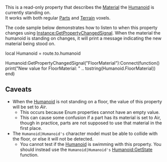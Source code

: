 This is a read-only property that describes the [Material](https://developer.roblox.com/en-us/api-reference/enum/Material) the [Humanoid](https://developer.roblox.com/en-us/api-reference/class/Humanoid) is currently standing on.  
It works with both regular [Parts](https://developer.roblox.com/en-us/api-reference/class/BasePart) and [Terrain](https://developer.roblox.com/en-us/api-reference/class/Terrain) voxels.

The code sample below demonstrates how to listen to when this property changes using [Instance:GetPropertyChangedSignal](https://developer.roblox.com/en-us/api-reference/function/Instance/GetPropertyChangedSignal). When the material the humanoid is standing on changes, it will print a message indicating the new material being stood on.

local Humanoid = route.to.humanoid

Humanoid:GetPropertyChangedSignal("FloorMaterial"):Connect(function()
    print("New value for FloorMaterial: " .. tostring(Humanoid.FloorMaterial))
end)

Caveats
-------

*   When the [Humanoid](https://developer.roblox.com/en-us/api-reference/class/Humanoid) is not standing on a floor, the value of this property will be set to _Air_.
    *   This occurs because Enum properties cannot have an empty value.
    *   This can cause some confusion if a part has its material is set to Air, though in practice, parts are not supposed to use that material in the first place.
*   The `Humanoid|Humanoid's` character model must be able to collide with the floor, or else it will not be detected.
    *   You cannot test if the [Humanoid](https://developer.roblox.com/en-us/api-reference/class/Humanoid) is swimming with this property. You should instead use the `Humanoid|Humanoid's` [Humanoid:GetState](https://developer.roblox.com/en-us/api-reference/function/Humanoid/GetState) function.